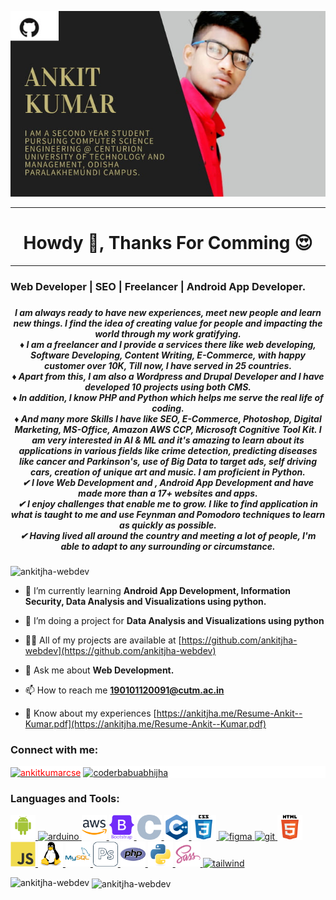 [![Masterhead](https://raw.githubusercontent.com/ankitjha-webdev/ankitjha-webdev/main/I%20am%20a%20second%20year%20student%20pursuing%20Computer%20Science%20Engineering%20%40%20CENTURION%20UNIVERSITY%20OF%20TECHNOLOGY%20AND%20MANAGEMENT%2C%20Odisha%20Paralakhemundi%20Campus.-1.jpg)](https://ankitjha-webdev.github.io)
<hr> <h1 align="center">Howdy 👋, Thanks For Comming 😍</h1> <hr>
<h3>Web Developer | SEO | Freelancer | Android App Developer.  <h3/>
<h5 align="center">I am always ready to have new experiences, meet new people and learn new things. I find the idea of creating value for people and impacting the world through my work gratifying. <br> ♦ I am a freelancer and I provide a services there like web developing, Software Developing, Content Writing, E-Commerce, with happy customer over 10K, Till now, I have served in 25 countries. <br> ♦ Apart from this, I am also a Wordpress and Drupal Developer and I have developed 10 projects using both CMS.<br>♦ In addition, I know PHP and Python which helps me serve the real life of coding. <br> ♦ And many more Skills I have like SEO, E-Commerce, Photoshop, Digital Marketing, MS-Office, Amazon AWS CCP, Microsoft Cognitive Tool Kit. I am very interested in AI & ML and it's amazing to learn about its applications in various fields like crime detection, predicting diseases like cancer and Parkinson's, use of Big Data to target ads, self driving cars, creation of unique art and music. I am proficient in Python. <br> ✔ I love Web Development and , Android App Development and have made more than a 17+ websites and apps. <br> ✔ I enjoy challenges that enable me to grow. I like to find application in what is taught to me and use Feynman and Pomodoro techniques to learn as quickly as possible. <br> ✔ Having lived all around the country and meeting a lot of people, I'm able to adapt to any surrounding or circumstance. <br></h5>

<p align="left"> <img src="https://komarev.com/ghpvc/?username=ankitjha-webdev&label=Profile%20views&color=0e75b6&style=flat" alt="ankitjha-webdev" /> </p>

- 🌱 I’m currently learning **Android App Development, Information Security, Data Analysis and Visualizations using python.**

- 🤝 I’m doing a project for **Data Analysis and Visualizations using python**

- 👨‍💻 All of my projects are available at [https://github.com/ankitjha-webdev](https://github.com/ankitjha-webdev)

- 💬 Ask me about **Web Development.**

- 📫 How to reach me **190101120091@cutm.ac.in**

- 📄 Know about my experiences [https://ankitjha.me/Resume-Ankit--Kumar.pdf](https://ankitjha.me/Resume-Ankit--Kumar.pdf)

<h3 align="left">Connect with me:</h3>
<p align="left" style="color:white; background-color:white;">
<a href="https://linkedin.com/in/ankitkumarcse" target="blank"><img align="center" style="color:red;" src="https://cdn.jsdelivr.net/npm/simple-icons@3.0.1/icons/linkedin.svg" alt="ankitkumarcse" height="30" width="40" /></a>
<a href="https://instagram.com/coderbabuabhijha" target="blank"><img align="center" src="https://cdn.jsdelivr.net/npm/simple-icons@3.0.1/icons/instagram.svg" alt="coderbabuabhijha" height="30" width="40" /></a>
</p>

<h3 align="left">Languages and Tools:</h3>
<p align="left"> <a href="https://developer.android.com" target="_blank"> <img src="https://raw.githubusercontent.com/devicons/devicon/master/icons/android/android-original-wordmark.svg" alt="android" width="40" height="40"/> </a> <a href="https://www.arduino.cc/" target="_blank"> <img src="https://cdn.worldvectorlogo.com/logos/arduino-1.svg" alt="arduino" width="40" height="40"/> </a> <a href="https://aws.amazon.com" target="_blank"> <img src="https://raw.githubusercontent.com/devicons/devicon/master/icons/amazonwebservices/amazonwebservices-original-wordmark.svg" alt="aws" width="40" height="40"/> </a> <a href="https://getbootstrap.com" target="_blank"> <img src="https://raw.githubusercontent.com/devicons/devicon/master/icons/bootstrap/bootstrap-plain-wordmark.svg" alt="bootstrap" width="40" height="40"/> </a> <a href="https://www.cprogramming.com/" target="_blank"> <img src="https://raw.githubusercontent.com/devicons/devicon/master/icons/c/c-original.svg" alt="c" width="40" height="40"/> </a> <a href="https://www.w3schools.com/cpp/" target="_blank"> <img src="https://raw.githubusercontent.com/devicons/devicon/master/icons/cplusplus/cplusplus-original.svg" alt="cplusplus" width="40" height="40"/> </a> <a href="https://www.w3schools.com/css/" target="_blank"> <img src="https://raw.githubusercontent.com/devicons/devicon/master/icons/css3/css3-original-wordmark.svg" alt="css3" width="40" height="40"/> </a> <a href="https://www.figma.com/" target="_blank"> <img src="https://www.vectorlogo.zone/logos/figma/figma-icon.svg" alt="figma" width="40" height="40"/> </a> <a href="https://git-scm.com/" target="_blank"> <img src="https://www.vectorlogo.zone/logos/git-scm/git-scm-icon.svg" alt="git" width="40" height="40"/> </a> <a href="https://www.w3.org/html/" target="_blank"> <img src="https://raw.githubusercontent.com/devicons/devicon/master/icons/html5/html5-original-wordmark.svg" alt="html5" width="40" height="40"/> </a> <a href="https://developer.mozilla.org/en-US/docs/Web/JavaScript" target="_blank"> <img src="https://raw.githubusercontent.com/devicons/devicon/master/icons/javascript/javascript-original.svg" alt="javascript" width="40" height="40"/> </a> <a href="https://www.linux.org/" target="_blank"> <img src="https://raw.githubusercontent.com/devicons/devicon/master/icons/linux/linux-original.svg" alt="linux" width="40" height="40"/> </a> <a href="https://www.mysql.com/" target="_blank"> <img src="https://raw.githubusercontent.com/devicons/devicon/master/icons/mysql/mysql-original-wordmark.svg" alt="mysql" width="40" height="40"/> </a> <a href="https://www.photoshop.com/en" target="_blank"> <img src="https://raw.githubusercontent.com/devicons/devicon/master/icons/photoshop/photoshop-line.svg" alt="photoshop" width="40" height="40"/> </a> <a href="https://www.php.net" target="_blank"> <img src="https://raw.githubusercontent.com/devicons/devicon/master/icons/php/php-original.svg" alt="php" width="40" height="40"/> </a> <a href="https://www.python.org" target="_blank"> <img src="https://raw.githubusercontent.com/devicons/devicon/master/icons/python/python-original.svg" alt="python" width="40" height="40"/> </a> <a href="https://sass-lang.com" target="_blank"> <img src="https://raw.githubusercontent.com/devicons/devicon/master/icons/sass/sass-original.svg" alt="sass" width="40" height="40"/> </a> <a href="https://tailwindcss.com/" target="_blank"> <img src="https://www.vectorlogo.zone/logos/tailwindcss/tailwindcss-icon.svg" alt="tailwind" width="40" height="40"/> </a> </p>

<p><img align="left" src="https://github-readme-stats.vercel.app/api/top-langs?username=ankitjha-webdev&show_icons=true&locale=en&layout=compact" alt="ankitjha-webdev" /></p>

<p>&nbsp;<img align="center" src="https://github-readme-stats.vercel.app/api?username=ankitjha-webdev&show_icons=true&locale=en" alt="ankitjha-webdev" /></p>
